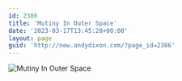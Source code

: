 ```yaml
---
id: 2386
title: 'Mutiny In Outer Space'
date: '2023-03-17T13:45:28+00:00'
layout: page
guid: 'http://new.andydixon.com/?page_id=2386'
---
```


![Mutiny In Outer Space](https://i0.wp.com/assets.g8x2.ldn.idrivee2-23.com/posters/Mutiny%20In%20Outer%20Space%2001.jpg?w=1200&ssl=1 "Mutiny In Outer Space")